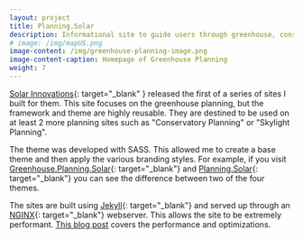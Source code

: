 ```yaml
---
layout: project
title: Planning.Solar
description: Informational site to guide users through greenhouse, conservatory, etc.., purchases and builds
# image: /img/mapUS.png
image-content: /img/greenhouse-planning-image.png
image-content-caption: Homepage of Greenhouse Planning
weight: 7
---
```



[Solar Innovations](https://solarinnovations.com/press-feed/greenhouse-planning-with-the-experts-at-solar-innovations/){: target="_blank" } released the first of a series of sites I built for them. This site focuses on the greenhouse planning, but the framework and theme are highly reusable. They are destined to be used on at least 2 more planning sites such as "Conservatory Planning" or "Skylight Planning". 

The theme was developed with SASS. This allowed me to create a base theme and then apply the various branding styles. For example, if you visit [Greenhouse.Planning.Solar](https://greenhouse.planning.solar){: target="_blank"} and [Planning.Solar](https://planning.solar){: target="_blank"} you can see the difference between two of the four themes.

The sites are built using [Jekyll](https://jekyllrb.com/){: target="_blank"} and served up through an [NGINX](http://nginx.org/){: target="_blank"} webserver. This allows the site to be extremely performant. [This blog post](/blog/2018/01/31/highly-optimized-ssg-website.html) covers the performance and optimizations.



